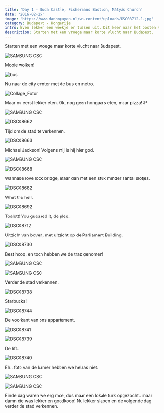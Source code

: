 ```yaml
---
title: 'Day 1 - Buda Castle, Fishermans Bastion, Mátyás Church'
date: '2016-02-25'
image: 'https://www.danhnguyen.nl/wp-content/uploads/DSC08712-1.jpg'
category: Budapest - Hongarije
intro: Even lekker een weekje er tussen uit. Dit keer naar het oosten van Europa, Budapest, Hongarije. Eens zien hoe anders het hier is vergeleken het westen van Europa.
description: Starten met een vroege maar korte vlucht naar Budapest.
---
```


Starten met een vroege maar korte vlucht naar Budapest.

![SAMSUNG CSC](https://www.danhnguyen.nl/wp-content/uploads/SAM_2278-e1456424696475.jpg)

Mooie wolken!

![bus](https://www.danhnguyen.nl/wp-content/uploads/bus.jpg)

Nu naar de city center met de bus en metro.

![Collage_Fotor](https://www.danhnguyen.nl/wp-content/uploads/Collage_Fotor.jpg)

Maar nu eerst lekker eten. Ok, nog geen hongaars eten, maar pizza! :P

![SAMSUNG CSC](https://www.danhnguyen.nl/wp-content/uploads/SAM_2323-e1456425406336.jpg)

![DSC08662](https://www.danhnguyen.nl/wp-content/uploads/DSC08662.jpg)

Tijd om de stad te verkennen.

![DSC08663](https://www.danhnguyen.nl/wp-content/uploads/DSC08663-e1456425236625.jpg)

Michael Jackson! Volgens mij is hij hier god.

![SAMSUNG CSC](https://www.danhnguyen.nl/wp-content/uploads/SAM_2335-e1456425365819.jpg)

![DSC08668](https://www.danhnguyen.nl/wp-content/uploads/DSC08668.jpg)

Wannabe love lock bridge, maar dan met een stuk minder aantal slotjes.

![DSC08682](https://www.danhnguyen.nl/wp-content/uploads/DSC08682.jpg)

What the hell.

![DSC08692](https://www.danhnguyen.nl/wp-content/uploads/DSC08692.jpg)

Toalett! You guessed it, de plee.

![DSC08712](https://www.danhnguyen.nl/wp-content/uploads/DSC08712-1.jpg)

Uitzicht van boven, met uitzicht op de Parliament Building.

![DSC08730](https://www.danhnguyen.nl/wp-content/uploads/DSC08730-e1456426030353.jpg)

Best hoog, en toch hebben we de trap genomen!

![SAMSUNG CSC](https://www.danhnguyen.nl/wp-content/uploads/SAM_2414-e1456425630970.jpg)

![SAMSUNG CSC](https://www.danhnguyen.nl/wp-content/uploads/SAM_2405-e1456425639350.jpg)

Verder de stad verkennen.

![DSC08738](https://www.danhnguyen.nl/wp-content/uploads/DSC08738.jpg)

Starbucks!

![DSC08744](https://www.danhnguyen.nl/wp-content/uploads/DSC08744.jpg)

De voorkant van ons appartement.

![DSC08741](https://www.danhnguyen.nl/wp-content/uploads/DSC08741.jpg)

![DSC08739](https://www.danhnguyen.nl/wp-content/uploads/DSC08739.jpg)

De lift...

![DSC08740](https://www.danhnguyen.nl/wp-content/uploads/DSC08740.jpg)

Eh.. foto van de kamer hebben we helaas niet.

![SAMSUNG CSC](https://www.danhnguyen.nl/wp-content/uploads/SAM_2461-e1456425842157.jpg)

![SAMSUNG CSC](https://www.danhnguyen.nl/wp-content/uploads/SAM_2453-e1456425850266.jpg)

Einde dag waren we erg moe, dus maar een lokale turk opgezocht.. maar damn die was lekker en goedkoop! Nu lekker slapen en de volgende dag verder de stad verkennen.
